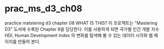 # prac_ms_d3_ch08
practice matstering d3 chapter 08
WHAT IS THIS?
  이 프로젝트는 "Mastering D3" 도서에 수록된 Chapter 8을 담당한다.
  이를 사용하게 되면 국가별 인간 개발 지수 HDI, Human Development Index 의 변화를 탐색해 볼 수 있는
  데이터 시각화 웹 페이지를 만들어 본다.
